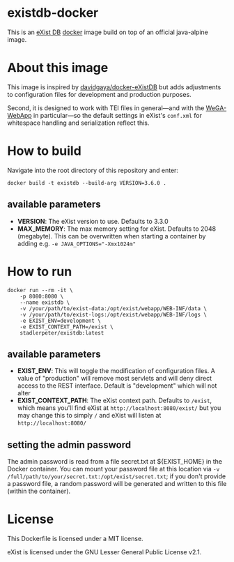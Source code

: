 # existdb-docker
This is an [eXist DB](http://exist-db.org/) [docker](https://www.docker.com/) image build on top of an official java-alpine image.

# About this image
This image is inspired by [davidgaya/docker-eXistDB](https://github.com/davidgaya/docker-eXistDB) 
but adds adjustments to configuration files for development and production purposes.

Second, it is designed to work with TEI files in general—and with the [WeGA-WebApp](https://github.com/Edirom/WeGA-WebApp) in 
particular—so the default settings in eXist's `conf.xml` for whitespace handling and serialization reflect this. 

# How to build
Navigate into the root directory of this repository and enter:
```
docker build -t existdb --build-arg VERSION=3.6.0 .
```

## available parameters
* **VERSION**: The eXist version to use. Defaults to 3.3.0
* **MAX_MEMORY**: The max memory setting for eXist. Defaults to 2048 (megabyte). 
   This can be overwritten when starting a container by adding e.g. `-e JAVA_OPTIONS="-Xmx1024m"`    

# How to run
```
docker run --rm -it \
    -p 8080:8080 \
    --name existdb \
    -v /your/path/to/exist-data:/opt/exist/webapp/WEB-INF/data \
    -v /your/path/to/exist-logs:/opt/exist/webapp/WEB-INF/logs \
    -e EXIST_ENV=development \
    -e EXIST_CONTEXT_PATH=/exist \    
    stadlerpeter/existdb:latest    
```

## available parameters
* **EXIST_ENV**: This will toggle the modification of configuration files. 
    A value of "production" will remove most servlets and will deny direct 
    access to the REST interface. Default is "development" which will not 
    alter  
* **EXIST_CONTEXT_PATH**: The eXist context path. Defaults to `/exist`, 
    which means you'll find eXist at `http://localhost:8080/exist/` but you 
    may change this to simply `/` and eXist will listen at `http://localhost:8080/`

## setting the admin password
The admin password is read from a file secret.txt at ${EXIST_HOME} in the Docker container. 
You can mount your password file at this location via `-v /full/path/to/your/secret.txt:/opt/exist/secret.txt`; 
if you don't provide a password file, a random password will be generated and written to this file (within the container).  

# License
This Dockerfile is licensed under a MIT license.

eXist is licensed under the GNU Lesser General Public License v2.1.